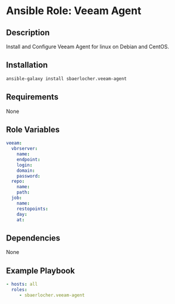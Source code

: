 # Ansible Role: Veeam Agent

## Description

Install and Configure Veeam Agent for linux on Debian and CentOS.

## Installation

```bash
ansible-galaxy install sbaerlocher.veeam-agent
```

## Requirements

None

## Role Variables

```yml
veeam:
  vbrserver:
    name:
    endpoint:
    login:
    domain:
    password:
  repo:
    name:
    path:
  job:
    name:
    restopoints:
    day:
    at:
```

## Dependencies

None

## Example Playbook

```yml
- hosts: all
  roles:
     - sbaerlocher.veeam-agent
```
